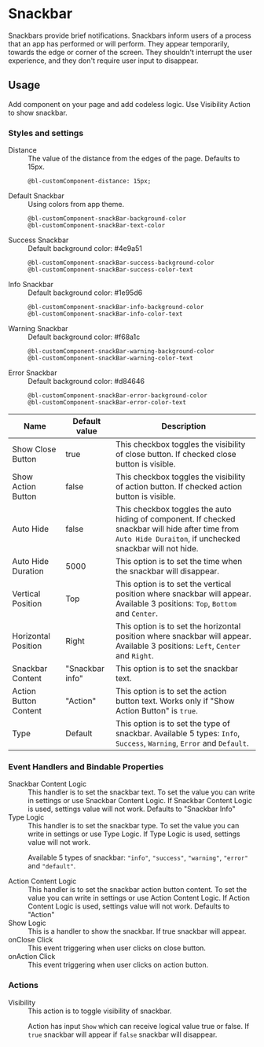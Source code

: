 # Snackbar

Snackbars provide brief notifications. Snackbars inform users of a process that an app has performed or will perform.
They appear temporarily, towards the edge or corner of the screen. They shouldn't interrupt the user experience, and they don't
require user input to disappear.

## Usage

Add component on your page and add codeless logic. Use Visibility Action to show
snackbar.

### Styles and settings

<dl>
<dt>Distance</dt>
<dd>The value of the distance from the edges of the page. Defaults to 15px.

    @bl-customComponent-distance: 15px;

</dd>
<dt>Default Snackbar</dt>
<dd>Using colors from app theme.

    @bl-customComponent-snackBar-background-color
    @bl-customComponent-snackBar-text-color

</dd>
<dt>Success Snackbar</dt>
<dd>
Default background color: #4e9a51

    @bl-customComponent-snackBar-success-background-color
    @bl-customComponent-snackBar-success-color-text

</dd>

<dt>Info Snackbar</dt>
<dd>
Default background color: #1e95d6

    @bl-customComponent-snackBar-info-background-color
    @bl-customComponent-snackBar-info-color-text

</dd>
<dt>Warning Snackbar</dt>
<dd>
Default background color: #f68a1c

    @bl-customComponent-snackBar-warning-background-color
    @bl-customComponent-snackBar-warning-color-text

</dd>
<dt>Error Snackbar</dt>
<dd>
Default background color: #d84646

    @bl-customComponent-snackBar-error-background-color
    @bl-customComponent-snackBar-error-color-text

</dd>
</dl>

| Name                    | Default value   | Description                                                                                                                                                  |
|-------------------------|-----------------|--------------------------------------------------------------------------------------------------------------------------------------------------------------|
| Show Close Button       | true            | This checkbox toggles the visibility of close button. If checked close button is visible.                                                                    |
| Show Action Button      | false           | This checkbox toggles the visibility of action button. If checked action button is visible.                                                                  |
| Auto Hide               | false           | This checkbox toggles the auto hiding of component. If checked snackbar will hide after time from `Auto Hide Duraiton`, if unchecked snackbar will not hide. |
| Auto Hide Duration      | 5000            | This option is to set the time when the snackbar will disappear.                                                                                             |
| Vertical Position       | Top             | This option is to set the vertical position where snackbar will appear. Available 3 positions: `Top`, `Bottom` and `Center`.                                 |
| Horizontal Position     | Right           | This option is to set the horizontal position where snackbar will appear. Available 3 positions: `Left`, `Center` and `Right`.                               |
| Snackbar Content        | "Snackbar info" | This option is to set the snackbar text.                                                                                                                     |
| Action Button Content   | "Action"        | This option is to set the action button text. Works only if "Show Action Button" is `true`.                                                                  |
| Type                    | Default         | This option is to set the type of snackbar. Available 5 types: `Info`, `Success`, `Warning`, `Error` and `Default`.                                          |

### Event Handlers and Bindable Properties

<dl>
<dt>Snackbar Content Logic</dt>
<dd>This handler is to set the snackbar text.
To set the value you can write in settings or use Snackbar Content Logic.
If Snackbar Content Logic is used, settings value will not work.
Defaults to "Snackbar Info"</dd>

<dt>Type Logic</dt>
<dd>This handler is to set the snackbar type.
To set the value you can write in settings or use Type Logic.
If Type Logic is used, settings value will not work.

Available 5 types of snackbar: `"info"`, `"success"`, `"warning"`, `"error"` and `"default"`.</dd>

<dt>Action Content Logic</dt>
<dd>This handler is to set the snackbar action button content.
To set the value you can write in settings or use Action Content Logic.
If Action Content Logic is used, settings value will not work.
Defaults to "Action"</dd>

<dt>Show Logic</dt>
<dd>This is a handler to show the snackbar. If true snackbar will appear.</dd>

<dt>onClose Click</dt>
<dd>This event triggering when user clicks on close button.</dd>

<dt>onAction Click</dt>
<dd>This event triggering when user clicks on action button.</dd>
</dl>

### Actions

<dl>
<dt>Visibility</dt>
<dd>This action is to toggle visibility of snackbar.

Action has input `Show` which can receive logical value true or false. If `true` snackbar will appear if `false` snackbar will disappear.</dd>
</dl>
